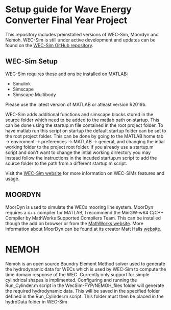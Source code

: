 # Setup guide for Wave Energy Converter Final Year Project
This repository includes preinstalled versions of WEC-Sim, Moordyn and Nemoh. WEC-Sim is still under active development and updates can be found on the [WEC-Sim GitHub repository](https://github.com/WEC-Sim/wec-sim).
## WEC-Sim Setup
WEC-Sim requires these add ons be installed on MATLAB:
* Simulink
* Simscape
* Simscape Multibody

Please use the latest version of MATLAB or atleast version R2019b.

WEC-Sim adds additional functions and simscape blocks stored in the source folder which need to be added to the matlab path on startup. This can be done using the startup.m file contained in the root project folder. To have matlab run this script on startup the default startup folder can be set to the root project folder. This can be done by going to the MATLAB home tab -> enviroment -> preferences -> MATLAB -> general, and changing the intial working folder to the project root folder. If you already use a startup.m script and don't want to change the intial working dirrectory you may instead follow the instructions in the incuded startup.m script to add the source folder to the path from a different startup.m script.

Visit the [WEC-Sim website](http://wec-sim.github.io/WEC-Sim) for more information on WEC-SIMs features and usage.
## MOORDYN
MoorDyn is used to simulate the WECs mooring line system. MoorDyn requires a c++ compiler for MATLAB, I recommend the MinGW-w64 C/C++ Compiler by MathWorks Supported Compilers Team. This can be installed though the add on browser or from the [MathWorks website](https://www.mathworks.com/matlabcentral/fileexchange/52848-matlab-support-for-mingw-w64-c-c-compiler).
More information about MoorDyn can be found at its creator Matt Halls [website](http://www.matt-hall.ca/moordyn.html).
# NEMOH
Nemoh is an open source Boundry Element Method solver used to generate the hydrodynamic data for WECs which is used by WEC-Sim to compute the time domain response of the WEC. Currently only support for simple cylindrical shapes is implimented. Configuring and running the Run_Cylinder.m script in the WecSim-FYP/NEMOH_files folder will generate the required hydrodynamic data. This will be saved in the specified folder defined in the Run_Cylinder.m script. This folder must then be placed in the hydroData folder in WEC-Sim